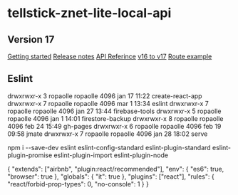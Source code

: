 # tellstick-znet-lite-local-api

## Version 17
[Getting started](https://github.com/sfabriece/hapijs.com/blob/aecc38766cf3c8e16e99e060b05d9c4e57bf0c7d/lib/tutorials/en_US/getting-started.md)
[Release notes](https://github.com/hapijs/hapi/issues/3658)
[API Referince](https://github.com/hapijs/hapi/blob/master/API.md)
[v16 to v17](https://futurestud.io/tutorials/hapi-v17-upgrade-guide-your-move-to-async-await)
[Route example](https://github.com/hapijs/discuss/issues/597)

## Eslint
drwxrwxr-x 3 ropaolle ropaolle 4096 jan 17 11:22 create-react-app
drwxrwxr-x 7 ropaolle ropaolle 4096 mar  1 13:34 eslint
drwxrwxr-x 7 ropaolle ropaolle 4096 jan 27 13:44 firebase-tools
drwxrwxr-x 5 ropaolle ropaolle 4096 jan  1 14:01 firestore-backup
drwxrwxr-x 8 ropaolle ropaolle 4096 feb 24 15:49 gh-pages
drwxrwxr-x 6 ropaolle ropaolle 4096 feb 19 09:58 jmate
drwxrwxr-x 7 ropaolle ropaolle 4096 jan 28 18:02 serve

npm i --save-dev eslint eslint-config-standard eslint-plugin-standard eslint-plugin-promise eslint-plugin-import eslint-plugin-node

{
  "extends": ["airbnb", "plugin:react/recommended"],
  "env": {
    "es6": true,
    "browser": true
  },
  "globals": {
    "it": true
  },
  "plugins": ["react"],
  "rules": {
    "react/forbid-prop-types": 0,
    "no-console": 1
  }
}
